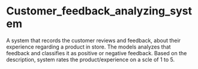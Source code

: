# Customer_feedback_analyzing_system
A system that records the customer reviews and feedback, about their experience regarding a product in store. The models analyzes that feedback and classifies it as positive or negative feedback. Based on the description, system rates the product/experience on a scle of 1 to 5.
